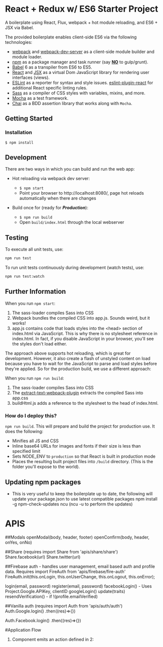 # React + Redux w/ ES6 Starter Project

A boilerplate using React, Flux, webpack + hot module reloading, and ES6 + JSX via Babel.

The provided boilerplate enables client-side ES6 via the following technologies:

- [webpack](http://webpack.github.io/) and [webpack-dev-server](https://webpack.github.io/docs/webpack-dev-server.html) as a client-side module builder and module loader.
- [npm](https://www.npmjs.com/) as a package manager and task runner (say [**NO**](http://blog.keithcirkel.co.uk/why-we-should-stop-using-grunt/) to gulp/grunt).
- [Babel](http://babeljs.io/) 6 as a transpiler from ES6 to ES5.
- [React](https://facebook.github.io/react/) and [JSX](https://facebook.github.io/jsx/) as a virtual Dom JavaScript library for rendering user interfaces (views).
- [ESLint](http://eslint.org/) as a reporter for syntax and style issues. [eslint-plugin-react](https://github.com/yannickcr/eslint-plugin-react) for additional React specific linting rules.
- [Sass](http://sass-lang.com/) as a compiler of CSS styles with variables, mixins, and more.
- [Mocha](https://mochajs.org/) as a test framework.
- [Chai](http://chaijs.com/) as a BDD assertion library that works along with `Mocha`.

## Getting Started

### Installation

```
$ npm install
```

## Development

There are two ways in which you can build and run the web app:

* Hot reloading via webpack dev server:
  * `$ npm start`
  * Point your browser to http://localhost:8080/, page hot reloads automatically when there are changes


* Build once for (ready for ***Production***):
  * `$ npm run build`
  * Open `build/index.html` through the local webserver


## Testing

To execute all unit tests, use:

```sh
npm run test
```

To run unit tests continuously during development (watch tests), use:

```sh
npm run test:watch
```

## Further Information

When you run `npm start`:

 1. The sass-loader compiles Sass into CSS
 2. Webpack bundles the compiled CSS into app.js. Sounds weird, but it works!
 3. app.js contains code that loads styles into the &lt;head&gt; section of index.html via JavaScript. This is why there is no stylesheet reference in index.html. In fact, if you disable JavaScript in your browser, you'll see the styles don't load either.

The approach above supports hot reloading, which is great for development. However, it also create a flash of unstyled content on load because you have to wait for the JavaScript to parse and load styles before they're applied. So for the production build, we use a different approach:

When you run `npm run build`:

 1. The sass-loader compiles Sass into CSS
 2. The [extract-text-webpack-plugin](https://github.com/webpack/extract-text-webpack-plugin) extracts the compiled Sass into app.css
 3. buildHtml.js adds a reference to the stylesheet to the head of index.html.

### How do I deploy this?

`npm run build`. This will prepare and build the project for production use. It does the following:

- Minifies all JS and CSS
- Inline base64 URLs for images and fonts if their size is less than specified limit
- Sets NODE_ENV to `production` so that React is built in production mode
- Places the resulting built project files into `/build` directory. (This is the folder you'll expose to the world).

## Updating npm packages
- This is very useful to keep the boilerplate up to date, the following will update your package.json to use latest compatible packages
npm install -g npm-check-updates
ncu (ncu -u to perform the updates)

# APIS
##Modals
openModal(body, header, footer)
openConfirm(body, header, onYes, onNo)

##Share (requires import Share from 'apis/share/share')
Share.facebook(url)
Share.twitter(url)

##Firebase auth - handles user management, email based auth and profile data. Requires import FireAuth from 'apis/firebase/fire-auth'
FireAuth.init(this.onLogin, this.onUserChange, this.onLogout, this.onError);

login(email, password)
register(email, password)
facebookLogin() - Uses Project.Google.APIKey, clientID
googleLogin()
update(traits)
resendVerification() - if !(profile.emailVerified)

##Vanilla auth (requires import Auth from 'apis/auth/auth')
Auth.Google.login()
    .then((res)=>{})

Auth.Facebook.login()
    .then((res)=>{})


#Application Flow
1. Component emits an action defined in
2: